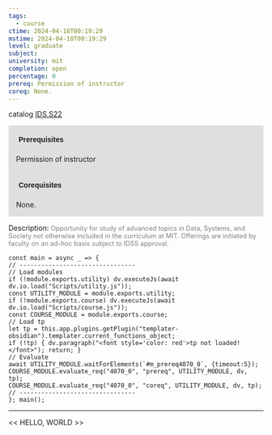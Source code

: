 ```yaml
---
tags:
  - course
ctime: 2024-04-18T00:19:29
mstime: 2024-04-18T00:19:29
level: graduate
subject: 
university: mit
completion: open
percentage: 0
prereq: Permission of instructor
coreq: None.
---
```


catalog [IDS.S22](http://student.mit.edu/catalog/mIDSa.html#IDS.S22)

<span style="display: block; padding: 15px; background-color: rgb(100, 100, 100, 0.2);"><font id="m_prereq4070_0" style="display: block; font-family: Arial, sans-serif; font-weight: bold; padding: 5px">Prerequisites</font><br><span id="prereq4070_0">Permission of instructor</span></span>
<span style="display: block; padding: 15px; background-color: rgb(100, 100, 100, 0.2);"><font id="m_coreq4070_0" style="display: block; font-family: Arial, sans-serif; font-weight: bold; padding: 5px">Corequisites</font><br><span id="coreq4070_0">None.</span></span>

<font style="">Description:</font>
<font style="color: grey; font-size: 0.8rem;">Opportunity for study of advanced topics in Data, Systems, and Society not otherwise included in the curriculum at MIT. Offerings are initiated by faculty on an ad-hoc basis subject to IDSS approval.</font>

```dataviewjs
const main = async _ => {
// --------------------------------
// Load modules
if (!module.exports.utility) dv.executeJs(await dv.io.load("Scripts/utility.js"));
const UTILITY_MODULE = module.exports.utility;
if (!module.exports.course) dv.executeJs(await dv.io.load("Scripts/course.js"));
const COURSE_MODULE = module.exports.course;
// Load tp
let tp = this.app.plugins.getPlugin("templater-obsidian").templater.current_functions_object;
if (!tp) { dv.paragraph("<font style='color: red'>tp not loaded!</font>"); return; }
// Evaluate
await UTILITY_MODULE.waitForElements(`#m_prereq4070_0`, {timeout:5});
COURSE_MODULE.evaluate_req("4070_0", "prereq", UTILITY_MODULE, dv, tp);
COURSE_MODULE.evaluate_req("4070_0", "coreq", UTILITY_MODULE, dv, tp);
// --------------------------------
}; main();
```

---

<< HELLO, WORLD >>
